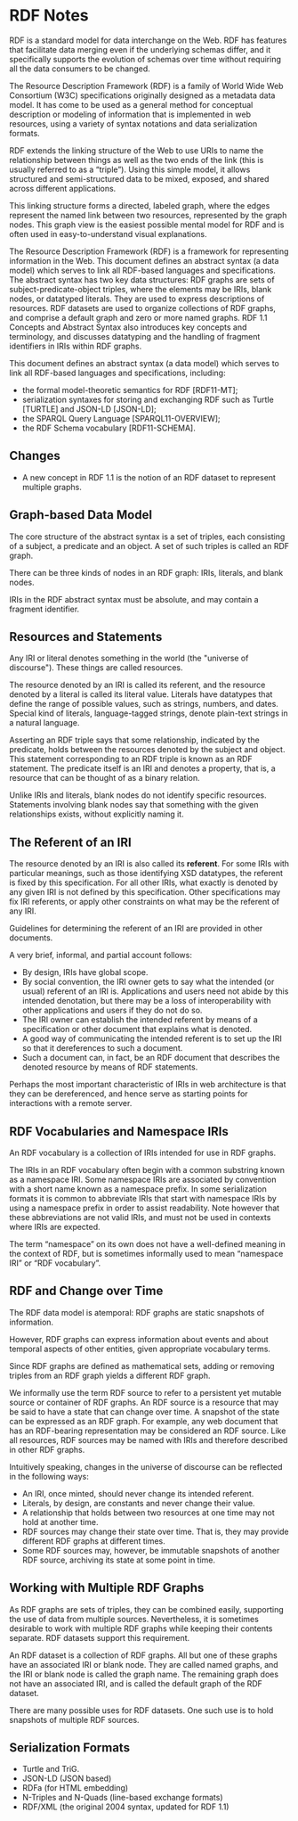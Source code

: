# RDF Notes

RDF is a standard model for data interchange on the Web. RDF has features that facilitate data merging even if the underlying schemas differ, and it specifically supports the evolution of schemas over time without requiring all the data consumers to be changed.

The Resource Description Framework (RDF) is a family of World Wide Web Consortium (W3C) specifications originally designed as a metadata data model. It has come to be used as a general method for conceptual description or modeling of information that is implemented in web resources, using a variety of syntax notations and data serialization formats.

RDF extends the linking structure of the Web to use URIs to name the relationship between things as well as the two ends of the link (this is usually referred to as a “triple”). Using this simple model, it allows structured and semi-structured data to be mixed, exposed, and shared across different applications.

This linking structure forms a directed, labeled graph, where the edges represent the named link between two resources, represented by the graph nodes. This graph view is the easiest possible mental model for RDF and is often used in easy-to-understand visual explanations.

The Resource Description Framework (RDF) is a framework for representing information in the Web. This document defines an abstract syntax (a data model) which serves to link all RDF-based languages and specifications. The abstract syntax has two key data structures: RDF graphs are sets of subject-predicate-object triples, where the elements may be IRIs, blank nodes, or datatyped literals. They are used to express descriptions of resources. RDF datasets are used to organize collections of RDF graphs, and comprise a default graph and zero or more named graphs. RDF 1.1 Concepts and Abstract Syntax also introduces key concepts and terminology, and discusses datatyping and the handling of fragment identifiers in IRIs within RDF graphs.

This document defines an abstract syntax (a data model) which serves to link all RDF-based languages and specifications, including:

- the formal model-theoretic semantics for RDF [RDF11-MT];
- serialization syntaxes for storing and exchanging RDF such as Turtle [TURTLE] and JSON-LD [JSON-LD];
- the SPARQL Query Language [SPARQL11-OVERVIEW];
- the RDF Schema vocabulary [RDF11-SCHEMA].


## Changes

- A new concept in RDF 1.1 is the notion of an RDF dataset to represent multiple graphs.


## Graph-based Data Model

The core structure of the abstract syntax is a set of triples, each consisting of a subject, a predicate and an object. A set of such triples is called an RDF graph.

There can be three kinds of nodes in an RDF graph: IRIs, literals, and blank nodes.

IRIs in the RDF abstract syntax must be absolute, and may contain a fragment identifier.


## Resources and Statements

Any IRI or literal denotes something in the world (the "universe of discourse"). These things are called resources.

The resource denoted by an IRI is called its referent, and the resource denoted by a literal is called its literal value. Literals have datatypes that define the range of possible values, such as strings, numbers, and dates. Special kind of literals, language-tagged strings, denote plain-text strings in a natural language.

Asserting an RDF triple says that some relationship, indicated by the predicate, holds between the resources denoted by the subject and object. This statement corresponding to an RDF triple is known as an RDF statement. The predicate itself is an IRI and denotes a property, that is, a resource that can be thought of as a binary relation.

Unlike IRIs and literals, blank nodes do not identify specific resources. Statements involving blank nodes say that something with the given relationships exists, without explicitly naming it.


## The Referent of an IRI

The resource denoted by an IRI is also called its **referent**. For some IRIs with particular meanings, such as those identifying XSD datatypes, the referent is fixed by this specification. For all other IRIs, what exactly is denoted by any given IRI is not defined by this specification. Other specifications may fix IRI referents, or apply other constraints on what may be the referent of any IRI.

Guidelines for determining the referent of an IRI are provided in other documents.

A very brief, informal, and partial account follows:

- By design, IRIs have global scope.
- By social convention, the IRI owner gets to say what the intended (or usual) referent of an IRI is. Applications and users need not abide by this intended denotation, but there may be a loss of interoperability with other applications and users if they do not do so.
- The IRI owner can establish the intended referent by means of a specification or other document that explains what is denoted.
- A good way of communicating the intended referent is to set up the IRI so that it dereferences to such a document.
- Such a document can, in fact, be an RDF document that describes the denoted resource by means of RDF statements.

Perhaps the most important characteristic of IRIs in web architecture is that they can be dereferenced, and hence serve as starting points for interactions with a remote server.


## RDF Vocabularies and Namespace IRIs

An RDF vocabulary is a collection of IRIs intended for use in RDF graphs.

The IRIs in an RDF vocabulary often begin with a common substring known as a namespace IRI. Some namespace IRIs are associated by convention with a short name known as a namespace prefix. In some serialization formats it is common to abbreviate IRIs that start with namespace IRIs by using a namespace prefix in order to assist readability. Note however that these abbreviations are not valid IRIs, and must not be used in contexts where IRIs are expected.

The term “namespace” on its own does not have a well-defined meaning in the context of RDF, but is sometimes informally used to mean “namespace IRI” or “RDF vocabulary”.


## RDF and Change over Time

The RDF data model is atemporal: RDF graphs are static snapshots of information.

However, RDF graphs can express information about events and about temporal aspects of other entities, given appropriate vocabulary terms.

Since RDF graphs are defined as mathematical sets, adding or removing triples from an RDF graph yields a different RDF graph.

We informally use the term RDF source to refer to a persistent yet mutable source or container of RDF graphs. An RDF source is a resource that may be said to have a state that can change over time. A snapshot of the state can be expressed as an RDF graph. For example, any web document that has an RDF-bearing representation may be considered an RDF source. Like all resources, RDF sources may be named with IRIs and therefore described in other RDF graphs.

Intuitively speaking, changes in the universe of discourse can be reflected in the following ways:

- An IRI, once minted, should never change its intended referent.
- Literals, by design, are constants and never change their value.
- A relationship that holds between two resources at one time may not hold at another time.
- RDF sources may change their state over time. That is, they may provide different RDF graphs at different times.
- Some RDF sources may, however, be immutable snapshots of another RDF source, archiving its state at some point in time.


## Working with Multiple RDF Graphs

As RDF graphs are sets of triples, they can be combined easily, supporting the use of data from multiple sources. Nevertheless, it is sometimes desirable to work with multiple RDF graphs while keeping their contents separate. RDF datasets support this requirement.

An RDF dataset is a collection of RDF graphs. All but one of these graphs have an associated IRI or blank node. They are called named graphs, and the IRI or blank node is called the graph name. The remaining graph does not have an associated IRI, and is called the default graph of the RDF dataset.

There are many possible uses for RDF datasets. One such use is to hold snapshots of multiple RDF sources.


## Serialization Formats

- Turtle and TriG.
- JSON-LD (JSON based)
- RDFa (for HTML embedding)
- N-Triples and N-Quads (line-based exchange formats)
- RDF/XML (the original 2004 syntax, updated for RDF 1.1)
